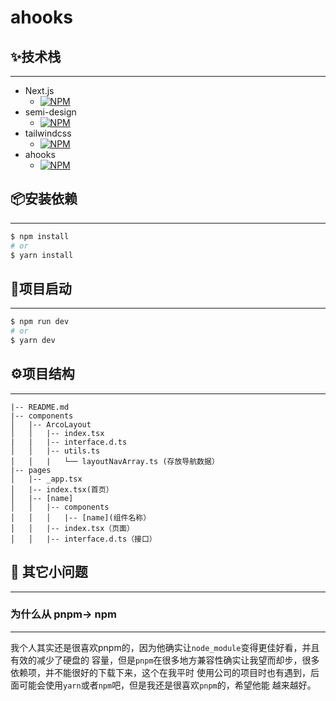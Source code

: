 # ahooks

## ✨技术栈

---

- Next.js
  - [![NPM][nextjs-image]][nextjs-url]
- semi-design
  - [![NPM][semi-npm-badge]][semi-npm-url]
- tailwindcss
  - [![NPM][tailwind-npm-badge]][tailwind-npm-url]
- ahooks
  - [![NPM][npm-badge]][npm-url]

[semi-npm-badge]: https://img.shields.io/npm/v/@douyinfe/semi-ui.svg

[semi-npm-url]: https://www.npmjs.com/package/@douyinfe/semi-ui

[npm-badge]:https://img.shields.io/npm/v/ahooks.svg?style=flat

[npm-url]: https://www.npmjs.com/package/ahooks

[tailwind-npm-badge]: https://img.shields.io/npm/v/tailwindcss.svg?style=flat

[tailwind-npm-url]: https://www.npmjs.com/package/tailwindcss

[nextjs-image]: https://img.shields.io/npm/v/next.svg?style=flat

[nextjs-url]: https://www.npmjs.com/package/next

## 📦安装依赖

---

```bash
$ npm install
# or
$ yarn install
```

## 🔨项目启动

---

```bash
$ npm run dev
# or
$ yarn dev
```

## ⚙️项目结构

---

```text
|-- README.md
|-- components
│   |-- ArcoLayout
│   │   |-- index.tsx
|   |   |-- interface.d.ts
│   │   |-- utils.ts
│   │   |   └── layoutNavArray.ts (存放导航数据）
|-- pages
│   |-- _app.tsx
│   |-- index.tsx(首页）
│   |-- [name]
│   │   |-- components
│   │   │   |-- [name](组件名称）
│   │   |-- index.tsx（页面）
│   │   |-- interface.d.ts（接口）
```

## 🤖 其它小问题

---

### 为什么从 pnpm-> npm

---

我个人其实还是很喜欢pnpm的，因为他确实让`node_module`变得更佳好看，并且有效的减少了硬盘的
容量，但是`pnpm`在很多地方兼容性确实让我望而却步，很多依赖项，并不能很好的下载下来，这个在我平时
使用公司的项目时也有遇到，后面可能会使用`yarn`或者`npm`吧，但是我还是很喜欢`pnpm`的，希望他能
越来越好。
